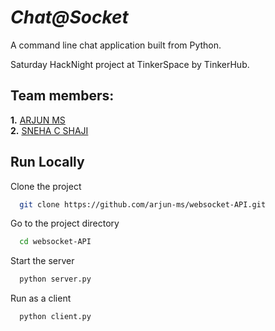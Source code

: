 
# ***Chat@Socket***

<p>A command line chat application built from Python.</p>
Saturday HackNight project at TinkerSpace by TinkerHub.

## Team members:

**1.** [ARJUN MS](https://github.com/arjun-ms)<br/>
**2.** [SNEHA C SHAJI](https://github.com/sneha2180)


## Run Locally

Clone the project

```bash
  git clone https://github.com/arjun-ms/websocket-API.git
```

Go to the project directory

```bash
  cd websocket-API
```
Start the server

```bash
  python server.py
```
Run as a client
```bash
  python client.py
```

